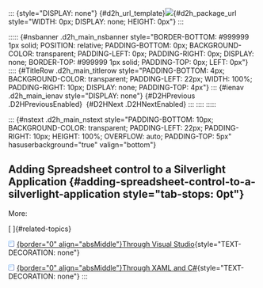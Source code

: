 ::: {style="DISPLAY: none"}
[](ms-xhelp:///?Id=d2h_url_template){#d2h_url_template}![](!package_url!){#d2h_package_url style="WIDTH: 0px; DISPLAY: none; HEIGHT: 0px"}
:::

::::: {#nsbanner .d2h_main_nsbanner style="BORDER-BOTTOM: #999999 1px solid; POSITION: relative; PADDING-BOTTOM: 0px; BACKGROUND-COLOR: transparent; PADDING-LEFT: 0px; PADDING-RIGHT: 0px; DISPLAY: none; BORDER-TOP: #999999 1px solid; PADDING-TOP: 0px; LEFT: 0px"}
:::: {#TitleRow .d2h_main_titlerow style="PADDING-BOTTOM: 4px; BACKGROUND-COLOR: transparent; PADDING-LEFT: 22px; WIDTH: 100%; PADDING-RIGHT: 10px; DISPLAY: none; PADDING-TOP: 4px"}
::: {#ienav .d2h_main_ienav style="DISPLAY: none"}
[](ms-xhelp:///?Id=a745fe8b-e6b8-46d1-a6ca-f98f539b471e){#D2HPrevious .D2HPreviousEnabled}  [](ms-xhelp:///?Id=e063c32b-5c83-4ac8-8b11-af36a6c662bd){#D2HNext .D2HNextEnabled}
:::
::::
:::::

::: {#nstext .d2h_main_nstext style="PADDING-BOTTOM: 10px; BACKGROUND-COLOR: transparent; PADDING-LEFT: 22px; PADDING-RIGHT: 10px; HEIGHT: 100%; OVERFLOW: auto; PADDING-TOP: 5px" hasuserbackground="true" valign="bottom"}
## Adding Spreadsheet control to a Silverlight Application {#adding-spreadsheet-control-to-a-silverlight-application style="tab-stops: 0pt"}

More:

[ ]{#related-topics}

[![](button.gif){border="0" align="absMiddle"}Through Visual Studio](ms-xhelp:///?Id=e063c32b-5c83-4ac8-8b11-af36a6c662bd){style="TEXT-DECORATION: none"}

[![](button.gif){border="0" align="absMiddle"}Through XAML and C#](ms-xhelp:///?Id=47d016e5-eb6b-4b30-ad97-e6b380d35644){style="TEXT-DECORATION: none"}
:::
